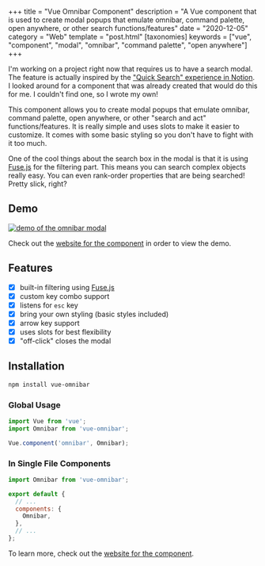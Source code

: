+++
title = "Vue Omnibar Component"
description = "A Vue component that is used to create modal popups that emulate omnibar, command palette, open anywhere, or other search functions/features"
date = "2020-12-05"
category = "Web"
template = "post.html"
[taxonomies]
keywords = ["vue", "component", "modal", "omnibar", "command palette", "open anywhere"]
+++

I'm working on a project right now that requires us to have a search modal. The feature is actually inspired by the ["Quick Search" experience in Notion](https://www.notion.so/Searching-with-Quick-Find-af945b6e69b64437afba2d143e4b546f). I looked around for a component that was already created that would do this for me. I couldn't find one, so I wrote my own!

This component allows you to create modal popups that emulate omnibar, command palette, open anywhere, or other "search and act" functions/features. It is really simple and uses slots to make it easier to customize. It comes with some basic styling so you don't have to fight with it too much.

One of the cool things about the search box in the modal is that it is using [Fuse.js](https://fusejs.io/) for the filtering part. This means you can search complex objects really easy. You can even rank-order properties that are being searched! Pretty slick, right?

## Demo

<div class="center">
  <a href="https://james2doyle.github.io/vue-omnibar" target="_blank" title="demo of the omnibar modal"><img src="https://james2doyle.github.io/vue-omnibar/demo.gif" alt="demo of the omnibar modal"></a>
</div>

Check out the [website for the component](https://james2doyle.github.io/vue-omnibar) in order to view the demo.

## Features

- [x] built-in filtering using [Fuse.js](https://fusejs.io/)
- [x] custom key combo support
- [x] listens for `esc` key
- [x] bring your own styling (basic styles included)
- [x] arrow key support
- [x] uses slots for best flexibility
- [x] "off-click" closes the modal

## Installation

```bash
npm install vue-omnibar
```

### Global Usage

```js
import Vue from 'vue';
import Omnibar from 'vue-omnibar';

Vue.component('omnibar', Omnibar);
```

### In Single File Components

```js
import Omnibar from 'vue-omnibar';

export default {
  // ...
  components: {
    Omnibar,
  },
  // ...
};
```

To learn more, check out the [website for the component](https://james2doyle.github.io/vue-omnibar).
